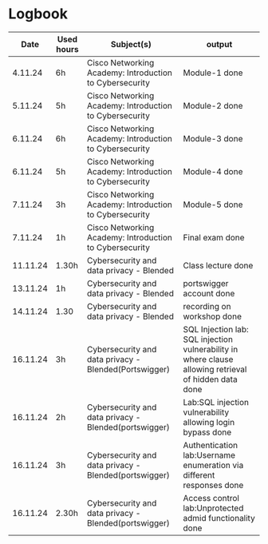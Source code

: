 
# Logbook
|   Date |  Used hours |  Subject(s)  |  output |
| ------------- | ------------- | ------------- | ------------- |
| 4.11.24 | 6h | Cisco Networking Academy: Introduction to Cybersecurity | Module-1 done |
| 5.11.24 | 5h | Cisco Networking Academy: Introduction to Cybersecurity | Module-2 done |
| 6.11.24 | 6h | Cisco Networking Academy: Introduction to Cybersecurity | Module-3 done |
| 6.11.24 | 5h | Cisco Networking Academy: Introduction to Cybersecurity | Module-4 done |
| 7.11.24 | 3h | Cisco Networking Academy: Introduction to Cybersecurity | Module-5 done |
| 7.11.24 | 1h | Cisco Networking Academy: Introduction to Cybersecurity | Final exam done | 
| 11.11.24 | 1.30h  | Cybersecurity and data privacy - Blended |Class lecture done | 
| 13.11.24 | 1h  | Cybersecurity and data privacy - Blended |portswigger account  done | 
| 14.11.24 | 1.30  | Cybersecurity and data privacy - Blended |recording on workshop done | 
| 16.11.24 | 3h | Cybersecurity and data privacy - Blended(Portswigger) | SQL Injection lab: SQL injection vulnerability in where clause allowing retrieval of hidden data done | 
| 16.11.24 | 2h  | Cybersecurity and data privacy - Blended(portswigger)|Lab:SQL injection vulnerability allowing login bypass done | 
| 16.11.24 | 3h  | Cybersecurity and data privacy - Blended(portswigger)|Authentication lab:Username enumeration via different responses done | 
| 16.11.24 |  2.30h | Cybersecurity and data privacy - Blended(portswigger)|Access control lab:Unprotected admid functionality  done | 



